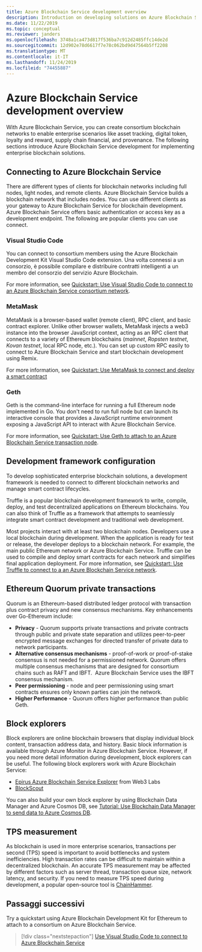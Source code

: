 ```yaml
---
title: Azure Blockchain Service development overview
description: Introduction on developing solutions on Azure Blockchain Service.
ms.date: 11/22/2019
ms.topic: conceptual
ms.reviewer: janders
ms.openlocfilehash: 3748a1ca473d817f536ba7c912d2485ffc14de2d
ms.sourcegitcommit: 12d902e78d6617f7e78c062bd9d47564b5ff2208
ms.translationtype: MT
ms.contentlocale: it-IT
ms.lasthandoff: 11/24/2019
ms.locfileid: "74455887"
---
```

# <a name="azure-blockchain-service-development-overview"></a>Azure Blockchain Service development overview

With Azure Blockchain Service, you can create consortium blockchain networks to enable enterprise scenarios like asset tracking, digital token, loyalty and reward, supply chain financial, and provenance. The following sections introduce Azure Blockchain Service development for implementing enterprise blockchain solutions.

## <a name="connecting-to-azure-blockchain-service"></a>Connecting to Azure Blockchain Service

There are different types of clients for blockchain networks including full nodes, light nodes, and remote clients. Azure Blockchain Service builds a blockchain network that includes nodes. You can use different clients as your gateway to Azure Blockchain Service for blockchain development. Azure Blockchain Service offers basic authentication or access key as a development endpoint. The following are popular clients you can use connect.

### <a name="visual-studio-code"></a>Visual Studio Code

You can connect to consortium members using the Azure Blockchain Development Kit Visual Studio Code extension. Una volta connessi a un consorzio, è possibile compilare e distribuire contratti intelligenti a un membro del consorzio del servizio Azure Blockchain.

For more information, see [Quickstart: Use Visual Studio Code to connect to an Azure Blockchain Service consortium network](connect-vscode.md).

### <a name="metamask"></a>MetaMask

MetaMask is a browser-based wallet (remote client), RPC client, and basic contract explorer. Unlike other browser wallets, MetaMask injects a web3 instance into the browser JavaScript context, acting as an RPC client that connects to a variety of Ethereum blockchains (*mainnet*, *Ropsten testnet*, *Kovan testnet*, local RPC node, etc.). You can set up custom RPC easily to connect to Azure Blockchain Service and start blockchain development using Remix.

For more information, see [Quickstart: Use MetaMask to connect and deploy a smart contract](connect-metamask.md)

### <a name="geth"></a>Geth

Geth is the command-line interface for running a full Ethereum node implemented in Go. You don't need to run full node but can launch its interactive console that provides a JavaScript runtime environment exposing a JavaScript API to interact with Azure Blockchain Service.

For more information, see [Quickstart: Use Geth to attach to an Azure Blockchain Service transaction node](connect-geth.md).

## <a name="development-framework-configuration"></a>Development framework configuration

To develop sophisticated enterprise blockchain solutions, a development framework is needed to connect to different blockchain networks and manage smart contract lifecycles.

Truffle is a popular blockchain development framework to write, compile, deploy, and test decentralized applications on Ethereum blockchains. You can also think of Truffle as a framework that attempts to seamlessly integrate smart contract development and traditional web development.

Most projects interact with at least two blockchain nodes. Developers use a local blockchain during development. When the application is ready for test or release, the developer deploys to a blockchain network. For example, the main public Ethereum network or Azure Blockchain Service. Truffle can be used to compile and deploy smart contracts for each network and simplifies final application deployment. For more information, see [Quickstart: Use Truffle to connect to a an Azure Blockchain Service network](connect-truffle.md).

## <a name="ethereum-quorum-private-transactions"></a>Ethereum Quorum private transactions

Quorum is an Ethereum-based distributed ledger protocol with transaction plus contract privacy and new consensus mechanisms. Key enhancements over Go-Ethereum include:

* **Privacy** - Quorum supports private transactions and private contracts through public and private state separation and utilizes peer-to-peer encrypted message exchanges for directed transfer of private data to network participants.
* **Alternative consensus mechanisms** - proof-of-work or proof-of-stake consensus is not needed for a permissioned network. Quorum offers multiple consensus mechanisms that are designed for consortium chains such as RAFT and IBFT.  Azure Blockchain Service uses the IBFT consensus mechanism.
* **Peer permissioning** - node and peer permissioning using smart contracts ensures only known parties can join the network.
* **Higher Performance** - Quorum offers higher performance than public Geth.

## <a name="block-explorers"></a>Block explorers

Block explorers are online blockchain browsers that display individual block content, transaction address data, and history. Basic block information is available through Azure Monitor in Azure Blockchain Service. However, if you need more detail information during development, block explorers can be useful.  The following block explorers work with Azure Blockchain Service:

* [Epirus Azure Blockchain Service Explorer](https://azuremarketplace.microsoft.com/marketplace/apps/blk-technologies.azure-blockchain-explorer-template?tab=Overview) from Web3 Labs
* [BlockScout](https://github.com/Azure-Samples/blockchain/blob/master/ledger/template/ethereum-on-azure/technology-samples/blockscout/README.md)

You can also build your own block explorer by using Blockchain Data Manager and Azure Cosmos DB, see [Tutorial: Use Blockchain Data Manager to send data to Azure Cosmos DB](data-manager-cosmosdb.md).

## <a name="tps-measurement"></a>TPS measurement

As blockchain is used in more enterprise scenarios, transactions per second (TPS) speed is important to avoid bottlenecks and system inefficiencies. High transaction rates can be difficult to maintain within a decentralized blockchain. An accurate TPS measurement may be affected by different factors such as server thread, transaction queue size, network latency, and security. If you need to measure TPS speed during development, a popular open-source tool is [ChainHammer](https://github.com/drandreaskrueger/chainhammer).

## <a name="next-steps"></a>Passaggi successivi

Try a quickstart using Azure Blockchain Development Kit for Ethereum to attach to a consortium on Azure Blockchain Service.

> [!div class="nextstepaction"]
> [Use Visual Studio Code to connect to Azure Blockchain Service](connect-vscode.md)